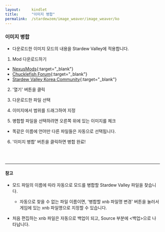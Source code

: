 ```yaml
---
layout:     kindlet
title:      "이미지 병합"
permalink:  /stardewzem/image_weaver/image_weaver/ko
---
```


### **이미지 병합**

* 다운로드한 이미지 모드의 내용을 Stardew Valley에 적용합니다.

1. Mod 다운로드하기
  * [NexusMods](https://www.nexusmods.com/stardewvalley/){:target="_blank"}
  * [Chucklefish Forum](https://community.playstarbound.com/forums/mods.215/){:target="_blank"}
  * [Stardew Valley Korea Community](http://cafe.naver.com/starvall){:target="_blank"}

2. '열기' 버튼을 클릭

3. 다운로드한 파일 선택

4. 이미지에서 범위를 드래그하여 지정

5. 병합할 파일을 선택하려면 오른쪽 위에 있는 이미지를 체크
  * 똑같은 이름에 언어만 다른 파일들은 자동으로 선택됩니다.

6. '이미지 병합' 버튼을 클릭하면 병합 완료!

<br/>
<br/>

---
#### **참고**

* 모드 파일의 이름에 따라 자동으로 모드를 병합할 Stardew Valley 파일을 찾습니다.
  * 자동으로 찾을 수 없는 파일 이름이면, '병합할 xnb 파일명 변경' 버튼을 눌러서 게임에 있는 xnb 파일명으로 지정할 수 있습니다. 

* 처음 편집하는 xnb 파일은 자동으로 백업이 되고, Source 부분에 <백업>으로 나타납니다.

<br/>
<br/>
